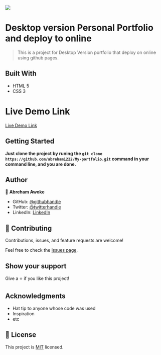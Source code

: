 ![](https://img.shields.io/badge/Microverse-blueviolet)

# Desktop version Personal Portfolio and deploy to online

> This is a project for Desktop Version portfolio that deploy on online using github pages.


## Built With

- HTML 5
- CSS 3

# Live Demo Link

[Live Demo Link](https://abreham1222.github.io/My-portfolio/)

## Getting Started

**Just clone the project by runing the `git clone https://github.com/abreham1222/My-portfolio.git` command in your command line, and you are done.**

## Author

👤 **Abreham Awoke**

- GitHub: [@githubhandle](https://github.com/abreham1222)
- Twitter: [@twitterhandle](https://twitter.com/Abreham1222)
- LinkedIn: [LinkedIn](https://linkedin.com/in/abreham1222)

## 🤝 Contributing
Contributions, issues, and feature requests are welcome!

Feel free to check the [issues page](../../issues/).

## Show your support

Give a ⭐️ if you like this project!

## Acknowledgments

- Hat tip to anyone whose code was used
- Inspiration
- etc

## 📝 License

This project is [MIT](./MIT.md) licensed.